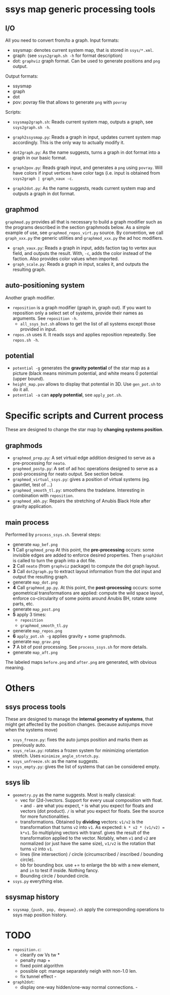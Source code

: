 # ssys map generic processing tools

## I/O
All you need to convert from/to a graph.
Input formats:
 - ssysmap: denotes current system map, that is stored in `ssys/*.xml`.
 - graph: (see `ssys2graph.sh -h` for format description)
 - dot: `graphviz` graph format. Can be used to generate positions and `png` output.

Output formats:
 - ssysmap
 - graph
 - dot
 - pov: povray file that allows to generate `png` with `povray`

Scripts:
 - `ssysmap2graph.sh`: Reads current system map, outputs a graph, see `ssys2graph.sh -h`.
 - `graph2ssysmap.py`: Reads a graph in input, updates current system map accordingly. This is the only way to actually modify it.

 - `dot2graph.py`: As the name suggests, turns a graph in dot format into a graph in our basic format.
 - `graph2pov.py`: Reads graph input, and generates a `png` using `povray`. Will have colors if input vertices have color tags (i.e. input is obtained from `ssys2graph | graph_vaux -c`.
 - `graph2dot.py`: As the name suggests, reads current system map and outputs a graph in dot format.

## graphmod
`graphmod.py` provides all that is necessary to build a graph modifier such as the programs described in the section graphmods below. As a simple example of use, see `graphmod_repos_virt.py` source. By convention, we call `graph_xxx.py` the generic utilities and `graphmod_xxx.py` the ad hoc modifiers.
 - `graph_vaux.py`: Reads a graph in input, adds faction tag to vertex aux field, and outputs the result. With, `-c`, adds the color instead of the faction. Also provides color values when imported.
 - `graph_scale.py`: Reads a graph in input, scales it, and outputs the resulting graph.


## auto-positioning system
Another graph modifier.

 - `reposition` is a graph modifier (graph in, graph out). If you want to reposition only a select set of systems, provide their names as arguments. See `reposition -h`.
    - `all_ssys_but.sh` allows to get the list of all systems except those provided in input.
 - `repos.sh` uses it. It reads ssys and applies reposition repeatedly. See `repos.sh -h`.

## potential
 - `potential -g` generates the __gravity potential__ of the star map as a picture (black means minimum potential, and white means 0 potential (upper bound).
 - `height_map.pov` allows to display that potential in 3D. Use `gen_pot.sh` to do it all.
 - `potential -a` can __apply potential__, see `apply_pot.sh`.


# Specific scripts and Current process

These are designed to change the star map by **changing systems position**.

## graphmods
 - `graphmod_prep.py`: A set virtual edge addition designed to serve as a pre-processing for `neato`.
 - `graphmod_postp.py`: A set of ad hoc operations designed to serve as a post-processing for neato output. See section below.
 - `graphmod_virtual_ssys.py`: gives a position of virtual systems (eg. gauntlet, test of ...)
 - `graphmod_smooth_tl.py`: smoothens the tradelane. Interesting in combination with `reposition`.
 - `graphmod_abh.py`: Repairs the stretching of Anubis Black Hole after gravity application.

## main process
Performed by `process_ssys.sh`. Several steps:
 - generate `map_bef.png`
 - __1__ Call `graphmod_prep` At this point, the __pre-processing__ occurs: some invisible edges are added to enforce desired properties. Then `graph2dot` is called to turn the graph into a dot file.
 - __2__ Call `neato` (from `graphviz` package) to compute the dot graph layout.
 - __3__ Call `dot2graph.py` to extract layout information from the dot input and output the resulting graph.
 - generate `map_dot.png`
 - __4__ Call `graphmod_pp.py`. At this point, the __post-processing__ occurs: some geometrical transformations are applied: compute the wild space layout, enforce co-circularity of some points around Anubis BH, rotate some parts, etc.
 - generate `map_post.png`
 - __5__ apply 3 times:
    - `reposition`
    - `graphmod_smooth_tl.py`
 - generate `map_repos.png`
 - __6__ `apply_pot.sh -g` applies gravity + some graphmods.
 - generate `map_grav.png`
 - __7__ A bit of post processing. See `process_ssys.sh` for more details.
 - generate `map_aft.png`

The labeled maps `before.png` and `after.png` are generated, with obvious meaning.

# Others

## ssys process tools
These are designed to manage the **internal geometry of systems**, that might get affected by the position changes. (because autojumps move when the systems move)

 - `ssys_freeze.py`: fixes the auto jumps position and marks them as previously auto.
 - `ssys_relax.py`: rotates a frozen system for minimizing orientation stretch. Uses `minimize_angle_stretch.py`.
 - `ssys_unfreeze.sh`: as the name suggests.
 - `ssys_empty.py`: gives the list of systems that can be considered empty.

## ssys lib
 - `geometry.py` as the name suggests. Most is really classical:
    - vec for (2d-)vectors. Support for every usual composition with float. `+` and `-` are what you expect, `*` is what you expect for floats and vectors (dot product). `/` is what you expect for floats. See the source for more functionalities.
    - transformations. Obtained by __dividing__ vectors: `v1/v2` is the transformation that turns `v2` into `v1`. As expected: `k * v2 * (v1/v2) = k*v1`. So multiplying vectors with transf. gives the result of the transformation applied to the vector. Notably, when `v1` and `v2` are normalized (or just have the same size), `v1/v2` is the rotation that turns `v2` into `v1`.
    - lines (line intersection) / circle (circumscribed / inscribed / bounding circle).
    - bb for bounding box. use += to enlarge the bb with a new element, and `in` to test if inside. Nothing fancy.
    - Bounding circle / bounded circle.
 - `ssys.py` everything else.

## ssysmap history
 - `ssysmap_{push, pop, dequeue}.sh` apply the corresponding operations to ssys map position history.

# TODO
 - `reposition.c`:
    - clearify ow Vs tw *
    - penalty map +
    - fixed point algorithm
    - possible opt: manage separately neigh with non-1.0 len.
    - fix tunnel effect -
 - `graph2dot`:
    - display one-way hidden/one-way normal connections. -
